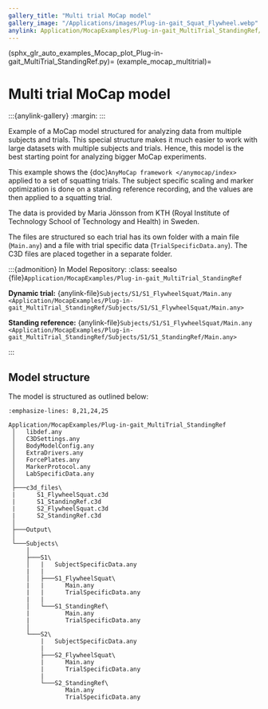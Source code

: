 ```yaml
---
gallery_title: "Multi trial MoCap model"
gallery_image: "/Applications/images/Plug-in-gait_Squat_Flywheel.webp"
anylink: Application/MocapExamples/Plug-in-gait_MultiTrial_StandingRef/Subjects/S1/S1_FlywheelSquat/Main.any
---
```


(sphx_glr_auto_examples_Mocap_plot_Plug-in-gait_MultiTrial_StandingRef.py)=
(example_mocap_multitrial)=

# Multi trial MoCap model

:::{anylink-gallery}
:margin:
:::

Example of a MoCap model structured for analyzing data from multiple subjects
and trials. This special structure makes it much easier to work with large
datasets with multiple subjects and trials. Hence, this model is the best
starting point for analyzing bigger MoCap experiments.

This example shows the {doc}`AnyMoCap framework </anymocap/index>` applied to a set
of squatting trials.
The subject specific scaling and marker optimization is done on a standing
reference recording, and the values are then applied to a squatting trial.

The data is provided by Maria Jönsson from KTH (Royal Institute of Technology
School of Technology and Health) in Sweden.

The files are structured so each trial has its own folder with a main file
(`Main.any`) and a file with trial specific data (`TrialSpecificData.any`).
The C3D files are placed together in a separate folder.

:::{admonition} In Model Repository:
:class: seealso
{file}`Application/MocapExamples/Plug-in-gait_MultiTrial_StandingRef`

**Dynamic trial:** {anylink-file}`Subjects/S1/S1_FlywheelSquat/Main.any <Application/MocapExamples/Plug-in-gait_MultiTrial_StandingRef/Subjects/S1/S1_FlywheelSquat/Main.any>`

**Standing reference:** {anylink-file}`Subjects/S1/S1_FlywheelSquat/Main.any <Application/MocapExamples/Plug-in-gait_MultiTrial_StandingRef/Subjects/S1/S1_StandingRef/Main.any>`

:::

## Model structure

The model is structured as outlined below:

```{code-block} none
:emphasize-lines: 8,21,24,25

Application/MocapExamples/Plug-in-gait_MultiTrial_StandingRef
 │   libdef.any
 │   C3DSettings.any
 │   BodyModelConfig.any
 │   ExtraDrivers.any
 │   ForcePlates.any
 │   MarkerProtocol.any
 │   LabSpecificData.any
 │
 ├───c3d_files\
 |      S1_FlywheelSquat.c3d
 |      S1_StandingRef.c3d
 |      S2_FlywheelSquat.c3d
 |      S2_StandingRef.c3d
 │
 ├───Output\
 │
 └───Subjects\
     │
     ├───S1\
     │   |   SubjectSpecificData.any
     |   |
     │   ├───S1_FlywheelSquat\
     |   |      Main.any
     |   |      TrialSpecificData.any
     |   |
     │   └───S1_StandingRef\
     |          Main.any
     |          TrialSpecificData.any
     │
     └───S2\
         |   SubjectSpecificData.any
         |
         ├───S2_FlywheelSquat\
         |      Main.any
         |      TrialSpecificData.any
         |
         └───S2_StandingRef\
                Main.any
                TrialSpecificData.any
```

